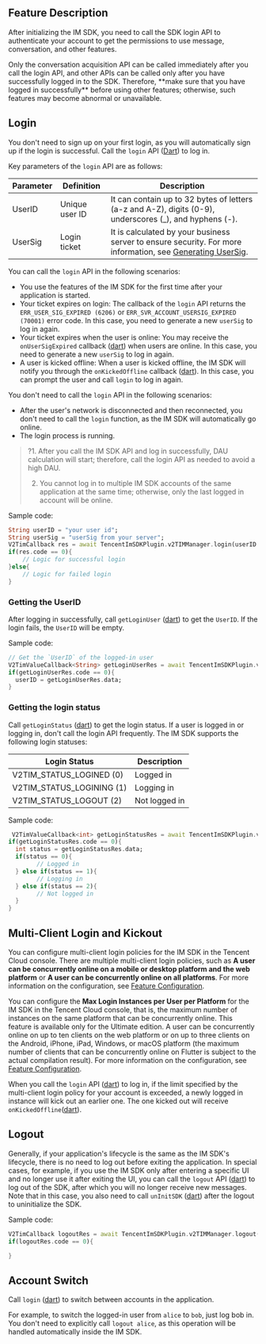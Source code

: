 ## Feature Description
After initializing the IM SDK, you need to call the SDK login API to authenticate your account to get the permissions to use message, conversation, and other features.

<dx-alert infotype="notice" title="">
Only the conversation acquisition API can be called immediately after you call the login API, and other APIs can be called only after you have successfully logged in to the SDK. Therefore, **make sure that you have logged in successfully** before using other features; otherwise, such features may become abnormal or unavailable.
</dx-alert>


## Login
You don't need to sign up on your first login, as you will automatically sign up if the login is successful.
Call the `login` API ([Dart](https://pub.dev/documentation/tencent_im_sdk_plugin_platform_interface/latest/method_channel_im_flutter/MethodChannelIm/login.html)) to log in.

Key parameters of the `login` API are as follows:

| Parameter | Definition | Description |
| --- | --- | --- |
| UserID | Unique user ID | It can contain up to 32 bytes of letters (a-z and A-Z), digits (0-9), underscores (_), and hyphens (-). |
| UserSig | Login ticket | It is calculated by your business server to ensure security. For more information, see [Generating UserSig](https://intl.cloud.tencent.com/document/product/1047/34385). |

You can call the `login` API in the following scenarios:
* You use the features of the IM SDK for the first time after your application is started.
* Your ticket expires on login: The callback of the `login` API returns the `ERR_USER_SIG_EXPIRED (6206)` or `ERR_SVR_ACCOUNT_USERSIG_EXPIRED (70001)` error code. In this case, you need to generate a new `userSig` to log in again.
* Your ticket expires when the user is online: You may receive the `onUserSigExpired` callback ([dart](https://pub.dev/documentation/tencent_im_sdk_plugin_platform_interface/latest/enum_V2TimSDKListener/V2TimSDKListener/onUserSigExpired.html)) when users are online. In this case, you need to generate a new `userSig` to log in again.
* A user is kicked offline: When a user is kicked offline, the IM SDK will notify you through the `onKickedOffline` callback ([dart](https://pub.dev/documentation/tencent_im_sdk_plugin_platform_interface/latest/enum_V2TimSDKListener/V2TimSDKListener/onKickedOffline.html)). In this case, you can prompt the user and call `login` to log in again.

You don't need to call the `login` API in the following scenarios:
* After the user's network is disconnected and then reconnected, you don't need to call the `login` function, as the IM SDK will automatically go online.
* The login process is running.

>?1. After you call the IM SDK API and log in successfully, DAU calculation will start; therefore, call the login API as needed to avoid a high DAU.
>
>2. You cannot log in to multiple IM SDK accounts of the same application at the same time; otherwise, only the last logged in account will be online. 

Sample code:


```dart
String userID = "your user id";
String userSig = "userSig from your server";
V2TimCallback res = await TencentImSDKPlugin.v2TIMManager.login(userID: userID, userSig: userSig);
if(res.code == 0){
	// Logic for successful login    
}else{
 	// Logic for failed login
}
```


### Getting the UserID

After logging in successfully, call `getLoginUser` ([dart](https://pub.dev/documentation/tencent_im_sdk_plugin_platform_interface/latest/im_flutter_plugin_platform_interface/ImFlutterPlatform/getLoginUser.html)) to get the `UserID`.
If the login fails, the `UserID` will be empty.

Sample code:


```dart
// Get the `UserID` of the logged-in user
V2TimValueCallback<String> getLoginUserRes = await TencentImSDKPlugin.v2TIMManager.getLoginUser();
if(getLoginUserRes.code == 0){
  userID = getLoginUserRes.data;
}
```



### Getting the login status

Call `getLoginStatus` ([dart](https://pub.dev/documentation/tencent_im_sdk_plugin_platform_interface/latest/im_flutter_plugin_platform_interface/ImFlutterPlatform/getLoginStatus.html)) to get the login status. If a user is logged in or logging in, don't call the login API frequently. The IM SDK supports the following login statuses:

| Login Status | Description |
|---------|---------|
| V2TIM_STATUS_LOGINED (0)  | Logged in |
| V2TIM_STATUS_LOGINING (1) | Logging in |
| V2TIM_STATUS_LOGOUT (2) | Not logged in |

Sample code:


```dart
 V2TimValueCallback<int> getLoginStatusRes = await TencentImSDKPlugin.v2TIMManager.getLoginStatus();
if(getLoginStatusRes.code == 0){
  int status = getLoginStatusRes.data;
  if(status == 0){
		// Logged in
  } else if(status == 1){
		// Logging in
  } else if(status == 2){
		// Not logged in
  }
}
```



## Multi-Client Login and Kickout
You can configure multi-client login policies for the IM SDK in the Tencent Cloud console.
There are multiple multi-client login policies, such as **A user can be concurrently online on a mobile or desktop platform and the web platform** or **A user can be concurrently online on all platforms**.
For more information on the configuration, see [Feature Configuration](https://intl.cloud.tencent.com/document/product/1047/34419).

You can configure the **Max Login Instances per User per Platform** for the IM SDK in the Tencent Cloud console, that is, the maximum number of instances on the same platform that can be concurrently online.
This feature is available only for the Ultimate edition. A user can be concurrently online on up to ten clients on the web platform or on up to three clients on the Android, iPhone, iPad, Windows, or macOS platform (the maximum number of clients that can be concurrently online on Flutter is subject to the actual compilation result).
For more information on the configuration, see [Feature Configuration](https://intl.cloud.tencent.com/document/product/1047/34419).

When you call the `login` API ([dart](https://pub.dev/documentation/tencent_im_sdk_plugin_platform_interface/latest/im_flutter_plugin_platform_interface/ImFlutterPlatform/login.html)) to log in, if the limit specified by the multi-client login policy for your account is exceeded, a newly logged in instance will kick out an earlier one.
The one kicked out will receive `onKickedOffline`([dart](https://pub.dev/documentation/tencent_im_sdk_plugin_platform_interface/latest/enum_V2TimSDKListener/V2TimSDKListener/onKickedOffline.html)).


## Logout
Generally, if your application's lifecycle is the same as the IM SDK's lifecycle, there is no need to log out before exiting the application.
In special cases, for example, if you use the IM SDK only after entering a specific UI and no longer use it after exiting the UI, you can call the `logout` API ([dart](https://pub.dev/documentation/tencent_im_sdk_plugin_platform_interface/latest/im_flutter_plugin_platform_interface/ImFlutterPlatform/logout.html)) to log out of the SDK, after which you will no longer receive new messages. Note that in this case, you also need to call `unInitSDK` ([dart](https://pub.dev/documentation/tencent_im_sdk_plugin_platform_interface/latest/im_flutter_plugin_platform_interface/ImFlutterPlatform/unInitSDK.html)) after the logout to uninitialize the SDK.

Sample code:


```dart
V2TimCallback logoutRes = await TencentImSDKPlugin.v2TIMManager.logout();
if(logoutRes.code == 0){

}
```


## Account Switch
Call `login` ([dart](https://pub.dev/documentation/tencent_im_sdk_plugin_platform_interface/latest/im_flutter_plugin_platform_interface/ImFlutterPlatform/login.html)) to switch between accounts in the application.

For example, to switch the logged-in user from `alice` to `bob`, just log bob in. You don't need to explicitly call `logout alice`, as this operation will be handled automatically inside the IM SDK.


